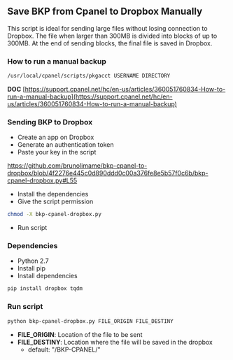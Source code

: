 ## Save BKP from Cpanel to Dropbox Manually
This script is ideal for sending large files without losing connection to Dropbox.
The file when larger than 300MB is divided into blocks of up to 300MB.
At the end of sending blocks, the final file is saved in Dropbox.

### How to run a manual backup 

```bash
/usr/local/cpanel/scripts/pkgacct USERNAME DIRECTORY
```
**DOC** [https://support.cpanel.net/hc/en-us/articles/360051760834-How-to-run-a-manual-backup](https://support.cpanel.net/hc/en-us/articles/360051760834-How-to-run-a-manual-backup)

### Sending BKP to Dropbox
- Create an app on Dropbox
- Generate an authentication token
- Paste your key in the script

https://github.com/brunolimame/bkp-cpanel-to-dropbox/blob/4f2276e445c0d890ddd0c00a376fe8e5b57f0c6b/bkp-cpanel-dropbox.py#L55

- Install the dependencies
- Give the script permission
```bash
chmod -X bkp-cpanel-dropbox.py
```
- Run script

### Dependencies
- Python 2.7
- Install pip
- Install dependencies
```bash
pip install dropbox tqdm
```

### Run script

```bash
python bkp-cpanel-dropbox.py FILE_ORIGIN FILE_DESTINY
```
- **FILE_ORIGIN**: Location of the file to be sent
- **FILE_DESTINY**: Location where the file will be saved in the dropbox
	- default: "/BKP-CPANEL/"
